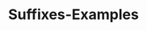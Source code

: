 ---
title: Suffixes-Examples
layout: revealjs-vocabulary
script: 
- studying
- working
- playing
- helping
- studied
- worked
- played
- helped
- generally
- easily
- probably
- legally
- acessible
- divisible 
- convertible
- incredible
- admirable
- helpable
- playable
- measurable
- city
- capacity
- flexibility
- eternity
- violence
- dependence
- patience
- innocence
---